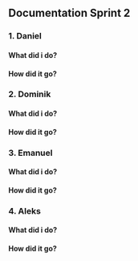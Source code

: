 ## Documentation Sprint 2

### 1. Daniel

#### What did i do?
#### How did it go?

### 2. Dominik

#### What did i do?
#### How did it go?

### 3. Emanuel

#### What did i do?
#### How did it go?

### 4. Aleks

#### What did i do?
#### How did it go?
